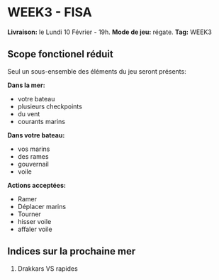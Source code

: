# WEEK3 - FISA

**Livraison:** le Lundi 10 Février - 19h.
**Mode de jeu:** régate.
**Tag:** WEEK3

## Scope fonctionel réduit
Seul un sous-ensemble des éléments du jeu seront présents:

**Dans la mer:**
- votre bateau
- plusieurs checkpoints
- du vent
- courants marins

**Dans votre bateau:**
- vos marins
- des rames
- gouvernail
- voile

**Actions acceptées:**
- Ramer
- Déplacer marins
- Tourner
- hisser voile
- affaler voile

## Indices sur la prochaine mer

 1. Drakkars VS rapides

